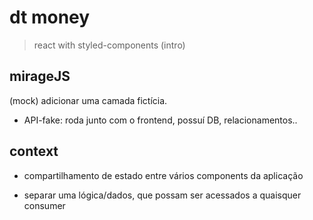# dt money

> react with styled-components (intro)

## mirageJS

(mock) adicionar uma camada fictícia.

- API-fake: roda junto com o frontend, possuí DB, relacionamentos..

## context

- compartilhamento de estado entre vários components da aplicação

- separar uma lógica/dados, que possam ser acessados a quaisquer consumer
